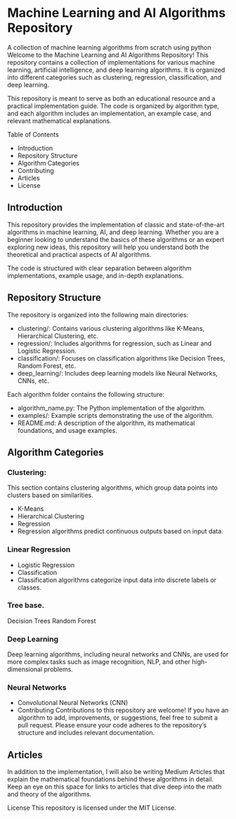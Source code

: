 # Machine Learning and AI Algorithms Repository

A collection of machine learning algorithms from scratch using python
Welcome to the Machine Learning and AI Algorithms Repository! This repository contains a collection of implementations for various machine learning, artificial intelligence, and deep learning algorithms. It is organized into different categories such as clustering, regression, classification, and deep learning.

This repository is meant to serve as both an educational resource and a practical implementation guide. The code is organized by algorithm type, and each algorithm includes an implementation, an example case, and relevant mathematical explanations.

Table of Contents
+ Introduction
+ Repository Structure
+ Algorithm Categories
+ Contributing
+ Articles
+ License
  
## Introduction
This repository provides the implementation of classic and state-of-the-art algorithms in machine learning, AI, and deep learning. Whether you are a beginner looking to understand the basics of these algorithms or an expert exploring new ideas, this repository will help you understand both the theoretical and practical aspects of AI algorithms.

The code is structured with clear separation between algorithm implementations, example usage, and in-depth explanations.

## Repository Structure
The repository is organized into the following main directories:

+ clustering/: Contains various clustering algorithms like K-Means, Hierarchical Clustering, etc.
+ regression/: Includes algorithms for regression, such as Linear and Logistic Regression.
+ classification/: Focuses on classification algorithms like Decision Trees, Random Forest, etc.
+ deep_learning/: Includes deep learning models like Neural Networks, CNNs, etc.
  
Each algorithm folder contains the following structure:
+ algorithm_name.py: The Python implementation of the algorithm.
+ examples/: Example scripts demonstrating the use of the algorithm.
+ README.md: A description of the algorithm, its mathematical foundations, and usage examples.
  
## Algorithm Categories
### Clustering:
This section contains clustering algorithms, which group data points into clusters based on similarities.

+ K-Means
+ Hierarchical Clustering
+ Regression
+ Regression algorithms predict continuous outputs based on input data.

### Linear Regression
+ Logistic Regression
+ Classification
+ Classification algorithms categorize input data into discrete labels or classes.
### Tree base.
Decision Trees
Random Forest
### Deep Learning
Deep learning algorithms, including neural networks and CNNs, are used for more complex tasks such as image recognition, NLP, and other high-dimensional problems.

### Neural Networks
+ Convolutional Neural Networks (CNN)
+ Contributing
Contributions to this repository are welcome! If you have an algorithm to add, improvements, or suggestions, feel free to submit a pull request. Please ensure your code adheres to the repository’s structure and includes relevant documentation.

## Articles
In addition to the implementation, I will also be writing Medium Articles that explain the mathematical foundations behind these algorithms in detail. Keep an eye on this space for links to articles that dive deep into the math and theory of the algorithms.

License
This repository is licensed under the MIT License.
